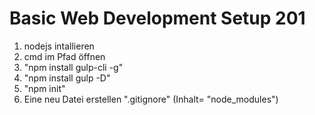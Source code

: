 # Basic Web Development Setup 201

1. nodejs intallieren
2. cmd im Pfad öffnen
3. "npm install gulp-cli -g"
4. "npm install gulp -D"
5. "npm init"
6. Eine neu Datei erstellen ".gitignore" (Inhalt= "node_modules")
